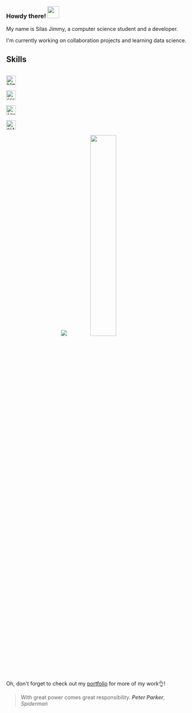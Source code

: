 ### Howdy there! <img src="https://github.com/blackcater/blackcater/raw/master/images/Hi.gif" height="32" />

My name is Silas Jimmy, a computer science student and a developer.

I'm currently working on collaboration projects and learning data science.

## Skills

[<code>
<img alt="html5" width="26px" src="https://img.icons8.com/color/240/000000/html-5.png">
</code>](https://developer.mozilla.org/en-US/docs/Web/HTML)
[<code>
<img alt="css3" width="26px" src="https://img.icons8.com/color/240/000000/css3.png">
</code>](https://developer.mozilla.org/en-US/docs/Web/CSS)
[<code>
<img alt="javascript" width="26px" src="https://img.icons8.com/color/240/000000/javascript.png" />
</code>](https://developer.mozilla.org/en-US/docs/Web/JavaScript)
[<code>
<img alt="github" width="26px" src="https://img.icons8.com/ios-glyphs/240/000000/github.png">
</code>](https://github.com/)

<p align="center">
  <img src="https://github-readme-stats.vercel.app/api?username=silasjimmy&show_icons=true&theme=tokyonight&line_height=52" />
  <img width="37.2%" src="https://github-readme-stats.vercel.app/api/top-langs/?username=silasjimmy&count_private=true&theme=tokyonight&line_height=52">
</p>

Oh, don't forget to check out my [portfolio](https://silasjimmy.github.io/) for more of my work👌️!

> With great power comes great responsibility.
				***Peter Parker***, *Spiderman* 
